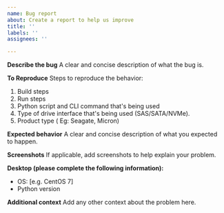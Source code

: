 ```yaml
---
name: Bug report
about: Create a report to help us improve
title: ''
labels: ''
assignees: ''

---
```


**Describe the bug**
A clear and concise description of what the bug is.

**To Reproduce**
Steps to reproduce the behavior:
1. Build steps 
2. Run steps
3. Python script and CLI command that's being used
4. Type of drive interface that's being used (SAS/SATA/NVMe).
5. Product type ( Eg: Seagate, Micron)

**Expected behavior**
A clear and concise description of what you expected to happen.

**Screenshots**
If applicable, add screenshots to help explain your problem.

**Desktop (please complete the following information):**
 - OS: [e.g. CentOS 7]
 - Python version

**Additional context**
Add any other context about the problem here.
